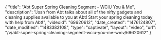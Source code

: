{
    "title": "Abt Super Spring Cleaning Segment - WCIU You & Me",
    "description": "Josh from Abt talks about all of the nifty gadgets and cleaning supplies available to you at Abt! Start your spring cleaning today with help from Abt!",
    "videoid": "69620612",
    "date_created": "1476124807",
    "date_modified": "1483382108",
    "type": "captivate",
    "layout": "video",
    "url": "\/v\/abt-super-spring-cleaning-segment-wciu-you-me-wmv\/69620612"
}
